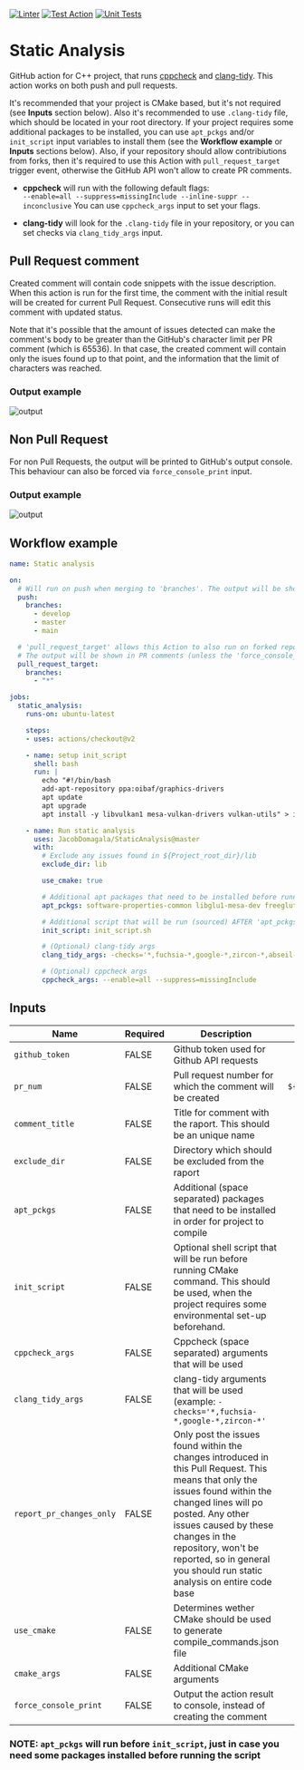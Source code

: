 [![Linter](https://github.com/JacobDomagala/StaticAnalysis/actions/workflows/linter.yml/badge.svg?branch=master)](https://github.com/JacobDomagala/StaticAnalysis/actions/workflows/linter.yml?query=branch%3Amaster)
[![Test Action](https://github.com/JacobDomagala/StaticAnalysis/actions/workflows/test_action.yml/badge.svg?branch=master)](https://github.com/JacobDomagala/StaticAnalysis/actions/workflows/test_action.yml?query=branch%3Amaster)
[![Unit Tests](https://github.com/JacobDomagala/StaticAnalysis/actions/workflows/unit_tests.yml/badge.svg?branch=master)](https://github.com/JacobDomagala/StaticAnalysis/actions/workflows/unit_tests.yml?query=branch%3Amaster)

# Static Analysis

GitHub action for C++ project, that runs [cppcheck](http://cppcheck.sourceforge.net/) and [clang-tidy](https://clang.llvm.org/extra/clang-tidy/). This action works on both push and pull requests.

It's recommended that your project is CMake based, but it's not required (see **Inputs** section below). Also it's recommended to use ```.clang-tidy``` file, which should be located in your root directory. If your project requires some additional packages to be installed, you can use `apt_pckgs` and/or `init_script` input variables to install them (see the **Workflow example** or **Inputs** sections below). Also, if your repository should allow contribiutions from forks, then it's required to use this Action with `pull_request_target` trigger event, otherwise the GitHub API won't allow to create PR comments.

- **cppcheck** will run with the following default flags: </br>
```--enable=all --suppress=missingInclude --inline-suppr --inconclusive```
You can use `cppcheck_args` input to set your flags.

- **clang-tidy** will look for the ```.clang-tidy``` file in your repository, or you can set checks via `clang_tidy_args` input.

## Pull Request comment

Created comment will contain code snippets with the issue description. When this action is run for the first time, the comment with the initial result will be created for current Pull Request. Consecutive runs will edit this comment with updated status.

Note that it's possible that the amount of issues detected can make the comment's body to be greater than the GitHub's character limit per PR comment (which is 65536). In that case, the created comment will contain only the isues found up to that point, and the information that the limit of characters was reached.

### Output example
![output](https://github.com/JacobDomagala/StaticAnalysis/wiki/output_example.png)

## Non Pull Request

For non Pull Requests, the output will be printed to GitHub's output console. This behaviour can also be forced via `force_console_print` input.

### Output example
![output](https://github.com/JacobDomagala/StaticAnalysis/wiki/console_output_example.png)

## Workflow example

```yml
name: Static analysis

on:
  # Will run on push when merging to 'branches'. The output will be shown in the console
  push:
    branches:
      - develop
      - master
      - main

  # 'pull_request_target' allows this Action to also run on forked repositories
  # The output will be shown in PR comments (unless the 'force_console_print' flag is used)
  pull_request_target:
    branches:
      - "*"

jobs:
  static_analysis:
    runs-on: ubuntu-latest

    steps:
    - uses: actions/checkout@v2

    - name: setup init_script
      shell: bash
      run: |
        echo "#!/bin/bash
        add-apt-repository ppa:oibaf/graphics-drivers
        apt update
        apt upgrade
        apt install -y libvulkan1 mesa-vulkan-drivers vulkan-utils" > init_script.sh

    - name: Run static analysis
      uses: JacobDomagala/StaticAnalysis@master
      with:
        # Exclude any issues found in ${Project_root_dir}/lib
        exclude_dir: lib

        use_cmake: true

        # Additional apt packages that need to be installed before running Cmake
        apt_pckgs: software-properties-common libglu1-mesa-dev freeglut3-dev mesa-common-dev

        # Additional script that will be run (sourced) AFTER 'apt_pckgs' and before running Cmake
        init_script: init_script.sh

        # (Optional) clang-tidy args
        clang_tidy_args: -checks='*,fuchsia-*,google-*,zircon-*,abseil-*,modernize-use-trailing-return-type'

        # (Optional) cppcheck args
        cppcheck_args: --enable=all --suppress=missingInclude
```

## Inputs

| Name                    |Required| Description                        | Default value |
|-------------------------|--------|------------------------------------|:---------------:|
| `github_token`          | FALSE  | Github token used for Github API requests |`${{github.token}}`|
| `pr_num`                | FALSE  | Pull request number for which the comment will be created |`${{github.event.pull_request.number}}`|
| `comment_title`         | FALSE  | Title for comment with the raport. This should be an unique name | `Static analysis result` |
| `exclude_dir`           | FALSE  | Directory which should be excluded from the raport | `<empty>` |
| `apt_pckgs`             | FALSE  | Additional (space separated) packages that need to be installed in order for project to compile | `<empty>` |
| `init_script`           | FALSE  | Optional shell script that will be run before running CMake command. This should be used, when the project requires some environmental set-up beforehand. | `<empty>` |
| `cppcheck_args`         | FALSE  | Cppcheck (space separated) arguments that will be used |`--enable=all --suppress=missingInclude --inline-suppr --inconclusive`|
| `clang_tidy_args`       | FALSE  | clang-tidy arguments that will be used (example: `-checks='*,fuchsia-*,google-*,zircon-*'` |`<empty>`|
| `report_pr_changes_only`| FALSE  | Only post the issues found within the changes introduced in this Pull Request. This means that only the issues found within the changed lines will po posted. Any other issues caused by these changes in the repository, won't be reported, so in general you should run static analysis on entire code base  |`false`|
| `use_cmake`             | FALSE  | Determines wether CMake should be used to generate compile_commands.json file | `true` |
| `cmake_args`            | FALSE  | Additional CMake arguments |`<empty>`|
| `force_console_print`   | FALSE  | Output the action result to console, instead of creating the comment |`false`|



### **NOTE: `apt_pckgs` will run before `init_script`, just in case you need some packages installed before running the script**
